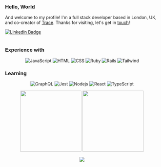 ### Hello, World

And welcome to my profile! I'm a full stack developer based in London, UK, and co-creator of [Trace](http://www.playtracewith.me/). Thanks for visiting, let's get in [touch](https://www.linkedin.com/in/adrianhards/)!

[![Linkedin Badge](https://img.shields.io/badge/-adrianHards-3A76F0?style=flat&logo=Linkedin&logoColor=white&link=https://www.linkedin.com/in/jlim/)](https://www.linkedin.com/in/adrianhards/)
<br>
<br>

### Experience with
<div align="center">

  ![JavaScript](https://img.shields.io/badge/-JavaScript-1C1E2E?style=for-the-badge&logo=javascript&logoColor=white&labelColor=3A76F0)
  ![HTML](https://img.shields.io/badge/-HTML-1C1E2E?style=for-the-badge&logo=html5&logoColor=white&labelColor=3A76F0)
  ![CSS](https://img.shields.io/badge/-CSS-1C1E2E?style=for-the-badge&logo=css3&logoColor=white&labelColor=3A76F0)
  ![Ruby](https://img.shields.io/badge/-Ruby-1C1E2E?style=for-the-badge&logo=ruby&logoColor=white&labelColor=3A76F0)
  ![Rails](https://img.shields.io/badge/-Rails-1C1E2E?style=for-the-badge&logo=ruby-on-rails&logoColor=white&labelColor=3A76F0)
  ![Tailwind](https://img.shields.io/badge/-Tailwind-1C1E2E?style=for-the-badge&logo=tailwindcss&logoColor=white&labelColor=3A76F0)
  
  <!-- ![Heroku](https://img.shields.io/badge/-Heroku-1C1E2E?style=for-the-badge&logo=heroku&logoColor=white&labelColor=3A76F0) -->
  <!-- ![R](https://img.shields.io/badge/-R-1C1E2E?style=for-the-badge&logo=r&logoColor=white&labelColor=3A76F0) -->
  <!-- ![git](https://img.shields.io/badge/-git-1C1E2E?style=for-the-badge&logo=git&logoColor=white&labelColor=3A76F0) -->

</div>

### Learning
<div align="center">

  ![GraphQL](https://img.shields.io/badge/-GraphQL-1C1E2E?style=for-the-badge&logo=graphql&logoColor=white&labelColor=3A76F0)
  ![Jest](https://img.shields.io/badge/-Jest-1C1E2E?style=for-the-badge&logo=jest&logoColor=white&labelColor=3A76F0)
  ![Nodejs](https://img.shields.io/badge/-Nodejs-1C1E2E?style=for-the-badge&logo=node.js&logoColor=white&labelColor=3A76F0)
  ![React](https://img.shields.io/badge/-React-1C1E2E?style=for-the-badge&logo=react&logoColor=white&labelColor=3A76F0)
  ![TypeScript](https://img.shields.io/badge/-TypeScript-1C1E2E?style=for-the-badge&logo=typescript&logoColor=white&labelColor=3A76F0)
  
  <!-- ![Redux](https://img.shields.io/badge/-Redux-1C1E2E?style=for-the-badge&logo=redux&logoColor=white&labelColor=3A76F0) -->
  <!-- ![Cypress](https://img.shields.io/badge/-Cypress-1C1E2E?style=for-the-badge&logo=cypress&logoColor=white&labelColor=3A76F0) -->
  <!-- ![Jest](https://img.shields.io/badge/-Jest-1C1E2E?style=for-the-badge&logo=jest&logoColor=white&labelColor=3A76F0) -->

</div>




<!-- link to icons: https://github.com/Ileriayo/markdown-badges -->

<div align="center">
<img src="https://github-readme-stats.vercel.app/api/top-langs/?username=adrianhards&theme=radical&title_color=3A76F0&text_color=fff" height="200">
  <img src="https://github-readme-stats.vercel.app/api?username=adrianhards&show_icons=true&theme=radical&title_color=3A76F0&text_color=fff&icon_color=3A76F0" height="200">
</div>

<p align="center">
  <img src="https://visitor-badge.laobi.icu/badge?page_id=adrianhards" id="counter">
</p>


